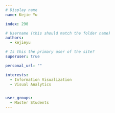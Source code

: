 ```yaml
---
# Display name
name: Kejie Yu

index: 290

# Username (this should match the folder name)
authors:
  - kejieyu

# Is this the primary user of the site?
superuser: true

personal_url: ""

interests:
  - Information Visualization
  - Visual Analytics


user_groups:
  - Master Students
---
```

